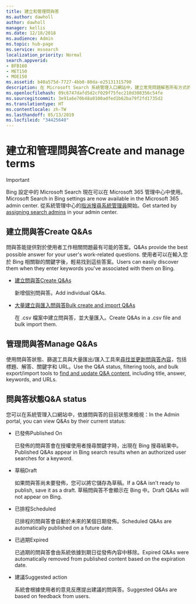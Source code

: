 ```yaml
---
title: 建立和管理問與答
ms.author: dawholl
author: dawholl
manager: kellis
ms.date: 12/18/2018
ms.audience: Admin
ms.topic: hub-page
ms.service: mssearch
localization_priority: Normal
search.appverid:
- BFB160
- MET150
- MOE150
ms.assetid: b40a575d-7727-4bb0-80da-e25131315790
description: 在 Microsoft Search 系統管理入口網站中，建立常見問題解答所有方式的概觀
ms.openlocfilehash: 09c6747dafd5d2cf029f75fec210d308356c54fe
ms.sourcegitcommit: 3e91a6e70b48a0100adfed1b62ba79f2fd1735d2
ms.translationtype: HT
ms.contentlocale: zh-TW
ms.lasthandoff: 05/13/2019
ms.locfileid: "34425640"
---
```

# <a name="create-and-manage-qas"></a><span data-ttu-id="ce344-103">建立和管理問與答</span><span class="sxs-lookup"><span data-stu-id="ce344-103">Create and manage terms</span></span>

> [!IMPORTANT]
> <span data-ttu-id="ce344-104">Bing 設定中的 Microsoft Search 現在可以在 Microsoft 365 管理中心中使用。</span><span class="sxs-lookup"><span data-stu-id="ce344-104">Microsoft Search in Bing settings are now available in the Microsoft 365 admin center.</span></span> <span data-ttu-id="ce344-105">從系統管理中心的[指派搜尋系統管理員](https://docs.microsoft.com/zh-TW/microsoftsearch/setup-microsoft-search#step-2-assign-search-admin-and-search-editor)開始。</span><span class="sxs-lookup"><span data-stu-id="ce344-105">Get started by [assigning search admins](https://docs.microsoft.com/en-us/microsoftsearch/setup-microsoft-search#step-2-assign-search-admin-and-search-editor) in your admin center.</span></span>
    
## <a name="create-qas"></a><span data-ttu-id="ce344-106">建立問與答</span><span class="sxs-lookup"><span data-stu-id="ce344-106">Create Q&As</span></span>

<span data-ttu-id="ce344-107">問與答能提供對於使用者工作相關問題最有可能的答案。</span><span class="sxs-lookup"><span data-stu-id="ce344-107">Q&As provide the best possible answer for your user's work-related questions.</span></span> <span data-ttu-id="ce344-108">使用者可以在輸入您於 Bing 相關聯的關鍵字後，輕易找到這些答案。</span><span class="sxs-lookup"><span data-stu-id="ce344-108">Users can easily discover them when they enter keywords you've associated with them on Bing.</span></span>
  
- [<span data-ttu-id="ce344-109">建立問與答</span><span class="sxs-lookup"><span data-stu-id="ce344-109">Create Q&As</span></span>](create-qas.md)
    
    <span data-ttu-id="ce344-110">新增個別問與答。</span><span class="sxs-lookup"><span data-stu-id="ce344-110">Add individual Q&As.</span></span>
    
- [<span data-ttu-id="ce344-111">大量建立與匯入問與答</span><span class="sxs-lookup"><span data-stu-id="ce344-111">Bulk create and import Q&As</span></span>](bulk-create-qas.md)
    
    <span data-ttu-id="ce344-112">在 .csv 檔案中建立問與答，並大量匯入。</span><span class="sxs-lookup"><span data-stu-id="ce344-112">Create Q&As in a .csv file and bulk import them.</span></span>
    
## <a name="manage-qas"></a><span data-ttu-id="ce344-113">管理問與答</span><span class="sxs-lookup"><span data-stu-id="ce344-113">Manage Q&As</span></span>

<span data-ttu-id="ce344-114">使用問與答狀態、篩選工具與大量匯出/匯入工具來[尋找並更新問與答內容](manage-qas.md)，包括標題、解答、關鍵字和 URL。</span><span class="sxs-lookup"><span data-stu-id="ce344-114">Use the Q&A status, filtering tools, and bulk export/import tools to [find and update Q&A content](manage-qas.md), including title, answer, keywords, and URLs.</span></span>
  
## <a name="qa-status"></a><span data-ttu-id="ce344-115">問與答狀態</span><span class="sxs-lookup"><span data-stu-id="ce344-115">Q&A status</span></span>

<span data-ttu-id="ce344-116">您可以在系統管理入口網站中，依據問與答的目前狀態來檢視：</span><span class="sxs-lookup"><span data-stu-id="ce344-116">In the Admin portal, you can view Q&As by their current status:</span></span>
  
- <span data-ttu-id="ce344-117">已發佈</span><span class="sxs-lookup"><span data-stu-id="ce344-117">Published On</span></span>
    
    <span data-ttu-id="ce344-118">已發佈的問與答會在授權使用者搜尋關鍵字時，出現在 Bing 搜尋結果中。</span><span class="sxs-lookup"><span data-stu-id="ce344-118">Published Q&As appear in Bing search results when an authorized user searches for a keyword.</span></span>
    
- <span data-ttu-id="ce344-119">草稿</span><span class="sxs-lookup"><span data-stu-id="ce344-119">Draft</span></span>
    
    <span data-ttu-id="ce344-120">如果問與答尚未要發佈，您可以將它儲存為草稿。</span><span class="sxs-lookup"><span data-stu-id="ce344-120">If a Q&A isn't ready to publish, save it as a draft.</span></span> <span data-ttu-id="ce344-121">草稿問與答不會顯示在 Bing 中。</span><span class="sxs-lookup"><span data-stu-id="ce344-121">Draft Q&As will not appear on Bing.</span></span>
    
- <span data-ttu-id="ce344-122">已排程</span><span class="sxs-lookup"><span data-stu-id="ce344-122">Scheduled</span></span>
    
    <span data-ttu-id="ce344-123">已排程的問與答會自動於未來的某個日期發佈。</span><span class="sxs-lookup"><span data-stu-id="ce344-123">Scheduled Q&As are automatically published on a future date.</span></span>
    
- <span data-ttu-id="ce344-124">已過期</span><span class="sxs-lookup"><span data-stu-id="ce344-124">Expired</span></span>
    
    <span data-ttu-id="ce344-125">已過期的問與答會由系統依據到期日從發佈內容中移除。</span><span class="sxs-lookup"><span data-stu-id="ce344-125">Expired Q&As were automatically removed from published content based on the expiration date.</span></span>
    
- <span data-ttu-id="ce344-126">建議</span><span class="sxs-lookup"><span data-stu-id="ce344-126">Suggested action</span></span>
    
    <span data-ttu-id="ce344-127">系統會根據使用者的意見反應提出建議的問與答。</span><span class="sxs-lookup"><span data-stu-id="ce344-127">Suggested Q&As are based on feedback from users.</span></span>

  

